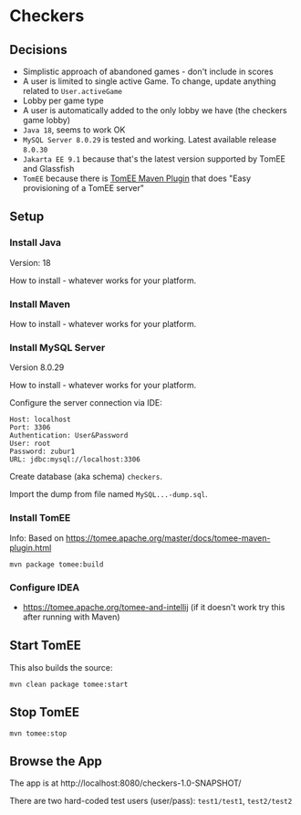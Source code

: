 # Checkers

## Decisions

* Simplistic approach of abandoned games - don't include in scores
* A user is limited to single active Game. To change, update anything related to `User.activeGame`
* Lobby per game type
* A user is automatically added to the only lobby we have (the checkers game lobby)
* `Java 18`, seems to work OK
* `MySQL Server 8.0.29` is tested and working. Latest available release `8.0.30`
* `Jakarta EE 9.1` because that's the latest version supported by TomEE and Glassfish
* `TomEE` because there is [TomEE Maven Plugin](https://tomee.apache.org/tomee-maven-plugin.html) that does "Easy provisioning of a TomEE server"


## Setup

### Install Java

Version: 18

How to install - whatever works for your platform.

### Install Maven

How to install - whatever works for your platform.

### Install MySQL Server

Version 8.0.29

How to install - whatever works for your platform.

Configure the server connection via IDE:

    Host: localhost
    Port: 3306
    Authentication: User&Password
    User: root
    Password: zubur1
    URL: jdbc:mysql://localhost:3306

Create database (aka schema) `checkers`.

Import the dump from file named `MySQL...-dump.sql`.

### Install TomEE

Info: Based on https://tomee.apache.org/master/docs/tomee-maven-plugin.html

    mvn package tomee:build

### Configure IDEA

* https://tomee.apache.org/tomee-and-intellij (if it doesn't work try this after running with Maven)

## Start TomEE

This also builds the source:

    mvn clean package tomee:start

## Stop TomEE

    mvn tomee:stop

## Browse the App

The app is at http://localhost:8080/checkers-1.0-SNAPSHOT/

There are two hard-coded test users (user/pass): `test1/test1`, `test2/test2`
